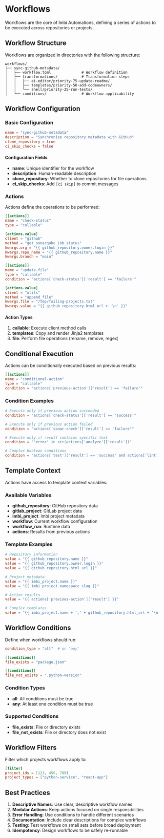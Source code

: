 # Workflows

Workflows are the core of Imbi Automations, defining a series of actions to be executed across repositories or projects.

## Workflow Structure

Workflows are organized in directories with the following structure:

```
workflows/
├── sync-github-metadata/
│   ├── workflow.toml              # Workflow definition
│   ├── transformations/           # Transformation steps
│   │   ├── ai-editor/priority-75-update-readme/
│   │   ├── templates/priority-50-add-codeowners/
│   │   └── shell/priority-25-run-tests/
│   └── conditions/                # Workflow applicability
```

## Workflow Configuration

### Basic Configuration

```toml
name = "sync-github-metadata"
description = "Synchronize repository metadata with GitHub"
clone_repository = true
ci_skip_checks = false
```

#### Configuration Fields

- **name**: Unique identifier for the workflow
- **description**: Human-readable description
- **clone_repository**: Whether to clone repositories for file operations
- **ci_skip_checks**: Add `[ci skip]` to commit messages

### Actions

Actions define the operations to be performed:

```toml
[[actions]]
name = "check-status"
type = "callable"

[actions.value]
client = "github"
method = "get_sonarqube_job_status"
kwargs.org = "{{ github_repository.owner.login }}"
kwargs.repo_name = "{{ github_repository.name }}"
kwargs.branch = "main"

[[actions]]
name = "update-file"
type = "callable"
condition = "actions['check-status']['result'] == 'failure'"

[actions.value]
client = "utils"
method = "append_file"
kwargs.file = "/tmp/failing-projects.txt"
kwargs.value = "{{ github_repository.html_url + '\n' }}"
```

#### Action Types

1. **callable**: Execute client method calls
2. **templates**: Copy and render Jinja2 templates
3. **file**: Perform file operations (rename, remove, regex)

## Conditional Execution

Actions can be conditionally executed based on previous results:

```toml
[[actions]]
name = "conditional-action"
type = "callable"
condition = "actions['previous-action']['result'] == 'failure'"
```

### Condition Examples

```toml
# Execute only if previous action succeeded
condition = "actions['check-status']['result'] == 'success'"

# Execute only if previous action failed
condition = "actions['sonar-check']['result'] == 'failure'"

# Execute only if result contains specific text
condition = "'error' in str(actions['analyze']['result'])"

# Complex boolean conditions
condition = "actions['test']['result'] == 'success' and actions['lint']['result'] == 'success'"
```

## Template Context

Actions have access to template context variables:

### Available Variables

- **github_repository**: GitHub repository data
- **gitlab_project**: GitLab project data
- **imbi_project**: Imbi project metadata
- **workflow**: Current workflow configuration
- **workflow_run**: Runtime data
- **actions**: Results from previous actions

### Template Examples

```toml
# Repository information
value = "{{ github_repository.name }}"
value = "{{ github_repository.owner.login }}"
value = "{{ github_repository.html_url }}"

# Project metadata
value = "{{ imbi_project.name }}"
value = "{{ imbi_project.namespace_slug }}"

# Action results
value = "{{ actions['previous-action']['result'] }}"

# Complex templates
value = "{{ imbi_project.name + ',' + github_repository.html_url + '\n' }}"
```

## Workflow Conditions

Define when workflows should run:

```toml
condition_type = "all"  # or "any"

[[conditions]]
file_exists = "package.json"

[[conditions]]
file_not_exists = ".python-version"
```

### Condition Types

- **all**: All conditions must be true
- **any**: At least one condition must be true

### Supported Conditions

- **file_exists**: File or directory exists
- **file_not_exists**: File or directory does not exist

## Workflow Filters

Filter which projects workflows apply to:

```toml
[filter]
project_ids = [123, 456, 789]
project_types = ["python-service", "react-app"]
```

## Best Practices

1. **Descriptive Names**: Use clear, descriptive workflow names
2. **Modular Actions**: Keep actions focused on single responsibilities
3. **Error Handling**: Use conditions to handle different scenarios
4. **Documentation**: Include clear descriptions for complex workflows
5. **Testing**: Test workflows on small sets before broad deployment
6. **Idempotency**: Design workflows to be safely re-runnable
